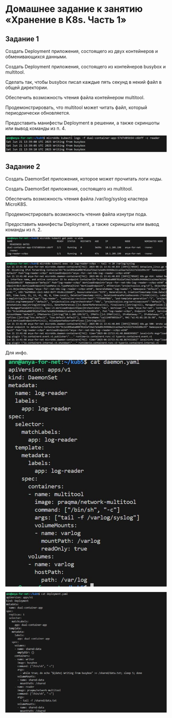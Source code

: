 # Домашнее задание к занятию «Хранение в K8s. Часть 1»

## Задание 1

Создать Deployment приложения, состоящего из двух контейнеров и обменивающихся данными.

Создать Deployment приложения, состоящего из контейнеров busybox и multitool.

Сделать так, чтобы busybox писал каждые пять секунд в некий файл в общей директории.

Обеспечить возможность чтения файла контейнером multitool.

Продемонстрировать, что multitool может читать файл, который периодоически обновляется.

Предоставить манифесты Deployment в решении, а также скриншоты или вывод команды из п. 4.

![](img/kub5-1.JPG)


## Задание 2

Создать DaemonSet приложения, которое может прочитать логи ноды.

Создать DaemonSet приложения, состоящего из multitool.

Обеспечить возможность чтения файла /var/log/syslog кластера MicroK8S.

Продемонстрировать возможность чтения файла изнутри пода.

Предоставить манифесты Deployment, а также скриншоты или вывод команды из п. 2.

![](img/kub5-2.JPG)

![](img/kub5-3.JPG)

Для инфо.

![](img/kub5-4.JPG)

![](img/kub5-5.JPG)

